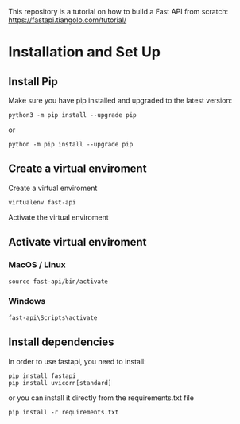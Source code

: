 This repository is a tutorial on how to build a Fast API from scratch: https://fastapi.tiangolo.com/tutorial/

# Installation and Set Up

## Install Pip
Make sure you have pip installed and upgraded to the latest version:
```
python3 -m pip install --upgrade pip
```
or
```
python -m pip install --upgrade pip
```
## Create a virtual enviroment
Create a virtual enviroment
```
virtualenv fast-api
```
Activate the virtual enviroment

## Activate virtual enviroment
### MacOS / Linux
```
source fast-api/bin/activate
```

### Windows
```
fast-api\Scripts\activate
```

## Install dependencies

In order to use fastapi, you need to install:
```
pip install fastapi
pip install uvicorn[standard]
```

or you can install it directly from the requirements.txt file

```
pip install -r requirements.txt
```




